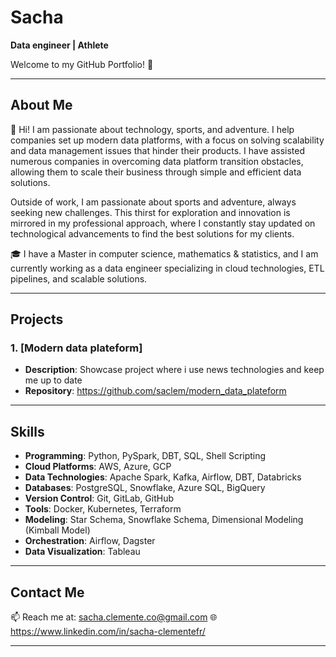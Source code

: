 # Sacha 

**Data engineer | Athlete**

Welcome to my GitHub Portfolio! 🚀

---

## About Me

👋 Hi! I am passionate about technology, sports, and adventure. I help companies set up modern data platforms, with a focus on solving scalability and data management issues that hinder their products. I have assisted numerous companies in overcoming data platform transition obstacles, allowing them to scale their business through simple and efficient data solutions.

Outside of work, I am passionate about sports and adventure, always seeking new challenges. This thirst for exploration and innovation is mirrored in my professional approach, where I constantly stay updated on technological advancements to find the best solutions for my clients.

🎓 I have a Master in computer science, mathematics & statistics, and I am currently working as a data engineer specializing in cloud technologies, ETL pipelines, and scalable solutions.

---

## Projects
### 1. [Modern data plateform]
- **Description**: Showcase project where i use news technologies and keep me up to date
- **Repository**: https://github.com/saclem/modern_data_plateform
  

---

## Skills

- **Programming**: Python, PySpark, DBT, SQL, Shell Scripting
- **Cloud Platforms**: AWS, Azure, GCP
- **Data Technologies**: Apache Spark, Kafka, Airflow, DBT, Databricks
- **Databases**: PostgreSQL, Snowflake, Azure SQL, BigQuery
- **Version Control**: Git, GitLab, GitHub
- **Tools**: Docker, Kubernetes, Terraform
- **Modeling**: Star Schema, Snowflake Schema, Dimensional Modeling (Kimball Model)
- **Orchestration**: Airflow, Dagster
- **Data Visualization**: Tableau

---

## Contact Me

📫 Reach me at: sacha.clemente.co@gmail.com 
🌐 https://www.linkedin.com/in/sacha-clementefr/


---
